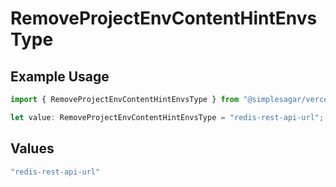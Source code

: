 # RemoveProjectEnvContentHintEnvsType

## Example Usage

```typescript
import { RemoveProjectEnvContentHintEnvsType } from "@simplesagar/vercel/models/removeprojectenvop.js";

let value: RemoveProjectEnvContentHintEnvsType = "redis-rest-api-url";
```

## Values

```typescript
"redis-rest-api-url"
```